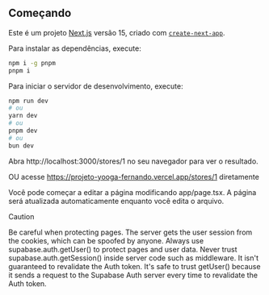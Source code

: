 
## Começando

Este é um projeto [Next.js](https://nextjs.org) versão 15, criado com [`create-next-app`](https://nextjs.org/docs/app/api-reference/cli/create-next-app).

Para instalar as dependências, execute:

```bash
npm i -g pnpm
pnpm i
```

Para iniciar o servidor de desenvolvimento, execute:

```bash
npm run dev
# ou
yarn dev
# ou
pnpm dev
# ou
bun dev
```

Abra http://localhost:3000/stores/1 no seu navegador para ver o resultado.

OU acesse https://projeto-yooga-fernando.vercel.app/stores/1 diretamente

Você pode começar a editar a página modificando app/page.tsx. A página será atualizada automaticamente enquanto você edita o arquivo.

> [!CAUTION]
> Be careful when protecting pages. The server gets the user session from the cookies, which can be spoofed by anyone.
> Always use supabase.auth.getUser() to protect pages and user data.
> Never trust supabase.auth.getSession() inside server code such as middleware. It isn't guaranteed to revalidate the Auth token.
> It's safe to trust getUser() because it sends a request to the Supabase Auth server every time to revalidate the Auth token.
